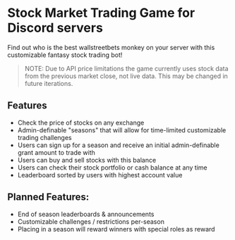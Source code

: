 # Stock Market Trading Game for Discord servers

Find out who is the best wallstreetbets monkey on your server with this
customizable fantasy stock trading bot!

> NOTE: Due to API price limitations the game currently uses stock data from the
> previous market close, not live data. This may be changed in future
> iterations.

## Features

- Check the price of stocks on any exchange
- Admin-definable "seasons" that will allow for time-limited customizable
  trading challenges
- Users can sign up for a season and receive an initial admin-definable grant
  amount to trade with
- Users can buy and sell stocks with this balance
- Users can check their stock portfolio or cash balance at any time
- Leaderboard sorted by users with highest account value

## Planned Features:

- End of season leaderboards & announcements
- Customizable challenges / restrictions per-season
- Placing in a season will reward winners with special roles as reward
